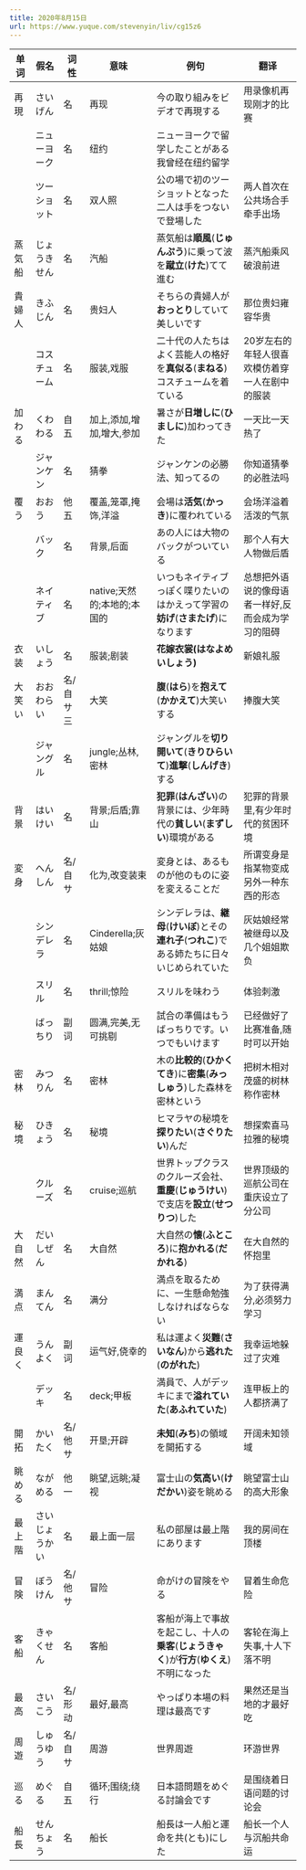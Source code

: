 ```yaml
---
title: 2020年8月15日
url: https://www.yuque.com/stevenyin/liv/cg15z6
---
```


| 单词 | 假名 | 词性 | 意味 | 例句 | 翻译 |
| --- | --- | --- | --- | --- | --- |
| 再現 | さいげん | 名 | 再现 | 今の取り組みをビデオで再現する | 用录像机再现刚才的比赛 |
|  | ニューヨーク | 名 | 纽约 | ニューヨークで留学したことがある　我曾经在纽约留学 |  |
|  | ツーショット | 名 | 双人照 | 公の場で初のツーショットとなった二人は手をつないで登場した | 两人首次在公共场合手牵手出场 |
| 蒸気船 | じょうきせん | 名 | 汽船 | 蒸気船は**順風**(**じゅんぷう**)に乗って波を**蹴立**(**けた**)てて進む | 蒸汽船乘风破浪前进 |
| 貴婦人 | きふじん | 名 | 贵妇人 | そちらの貴婦人が**おっとり**していて美しいです | 那位贵妇雍容华贵 |
|  | コスチューム | 名 | 服装,戏服 | 二十代の人たちはよく芸能人の格好を**真似る**(**まねる**)コスチュームを着ている | 20岁左右的年轻人很喜欢模仿着穿一人在剧中的服装 |
| 加わる | くわわる | 自五 | 加上,添加,增加,增大,参加 | 暑さが**日増しに**(**ひましに**)加わってきた | 一天比一天热了 |
|  | ジャンケン | 名 | 猜拳 | ジャンケンの必勝法、知ってるの | 你知道猜拳的必胜法吗 |
| 覆う | おおう | 他五 | 覆盖,笼罩,掩饰,洋溢 | 会場は**活気**(**かっき**)に覆われている | 会场洋溢着活泼的气氛 |
|  | バック | 名 | 背景,后面 | あの人には大物のバックがついている | 那个人有大人物做后盾 |
|  | ネイティブ | 名 | native;天然的;本地的;本国的 | いつもネイティブっぽく喋りたいのはかえって学習の**妨げ**(**さまたげ**)になります | 总想把外语说的像母语者一样好,反而会成为学习的阻碍 |
| 衣装 | いしょう | 名 | 服装;剧装 | **花嫁衣裳(はなよめいしょう)** | 新娘礼服 |
| 大笑い | おおわらい | 名/自サ三 | 大笑 | **腹**(**はら**)を**抱えて**(**かかえて**)大笑いする | 捧腹大笑 |
|  | ジャングル | 名 | jungle;丛林,密林 | ジャングルを**切り開いて**(**きりひらいて**)**進撃**(**しんげき**)する |  |
| 背景 | はいけい | 名 | 背景;后盾;靠山 | **犯罪**(**はんざい**)の背景には、少年時代の**貧しい**(**まずしい**)環境がある | 犯罪的背景里,有少年时代的贫困环境 |
| 変身 | へんしん | 名/自サ | 化为,改变装束 | 変身とは、あるものが他のものに姿を変えることだ | 所谓变身是指某物变成另外一种东西的形态 |
|  | シンデレラ | 名 | Cinderella;灰姑娘 | シンデレラは、**継母**(**けいぼ**)とその**連れ子**(**つれこ**)である姉たちに日々いじめられていた | 灰姑娘经常被继母以及几个姐姐欺负 |
|  | スリル | 名 | thrill;惊险 | スリルを味わう | 体验刺激 |
|  | ばっちり | 副词 | 圆满,完美,无可挑剔 | 試合の準備はもうばっちりです。いつでもいけます | 已经做好了比赛准备,随时可以开始 |
| 密林 | みつりん | 名 | 密林 | 木の**比較的**(**ひかくてき**)に**密集**(**みっしゅう**)した森林を密林という | 把树木相对茂盛的树林称作密林 |
| 秘境 | ひきょう | 名 | 秘境 | ヒマラヤの秘境を**探りたい**(**さぐりたい**)んだ | 想探索喜马拉雅的秘境 |
|  | クルーズ | 名 | cruise;巡航 | 世界トップクラスのクルーズ会社、**重慶**(**じゅうけい**)で支店を**設立**(**せつりつ**)した | 世界顶级的巡航公司在重庆设立了分公司 |
| 大自然 | だいしぜん | 名 | 大自然 | 大自然の**懐**(**ふところ**)に**抱かれる**(**だかれる**) | 在大自然的怀抱里 |
| 満点 | まんてん | 名 | 满分 | 満点を取るために、一生懸命勉強しなければならない | 为了获得满分,必须努力学习 |
| 運良く | うんよく | 副词 | 运气好,侥幸的 | 私は運よく**災難**(**さいなん**)から**逃れた**(**のがれた**) | 我幸运地躲过了灾难 |
|  | デッキ | 名 | deck;甲板 | 満員で、人がデッキにまで**溢れていた**(**あふれていた**) | 连甲板上的人都挤满了 |
| 開拓 | かいたく | 名/他サ | 开垦;开辟 | **未知**(**みち**)の領域を開拓する | 开阔未知领域 |
| 眺める | ながめる | 他一 | 眺望,远眺;凝视 | 富士山の**気高い**(**けだかい**)姿を眺める | 眺望富士山的高大形象 |
| 最上階 | さいじょうかい | 名 | 最上面一层 | 私の部屋は最上階にあります | 我的房间在顶楼 |
| 冒険 | ぼうけん | 名/他サ | 冒险 | 命がけの冒険をやる | 冒着生命危险 |
| 客船 | きゃくせん | 名 | 客船 | 客船が海上で事故を起こし、十人の**乗客**(**じょうきゃく**)が**行方**(**ゆくえ**)不明になった | 客轮在海上失事,十人下落不明 |
| 最高 | さいこう | 名/形动 | 最好,最高 | やっぱり本場の料理は最高です | 果然还是当地的才最好吃 |
| 周遊 | しゅうゆう | 名/自サ | 周游 | 世界周遊 | 环游世界 |
| 巡る | めぐる | 自五 | 循环;围绕;绕行 | 日本語問題をめぐる討論会です | 是围绕着日语问题的讨论会 |
| 船長 | せんちょう | 名 | 船长 | 船長は一人船と運命を共(とも)にした | 船长一个人与沉船共命运 |
